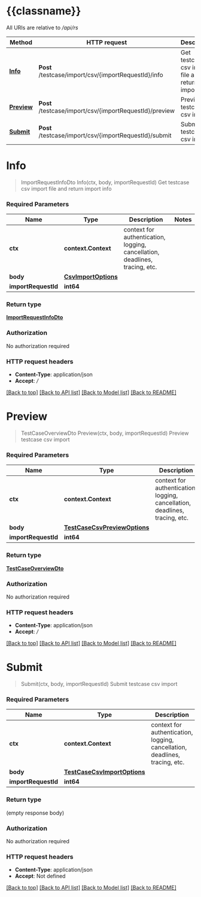 # {{classname}}

All URIs are relative to */api/rs*

Method | HTTP request | Description
------------- | ------------- | -------------
[**Info**](TestCaseCsvImportControllerApi.md#Info) | **Post** /testcase/import/csv/{importRequestId}/info | Get testcase csv import file and return import info
[**Preview**](TestCaseCsvImportControllerApi.md#Preview) | **Post** /testcase/import/csv/{importRequestId}/preview | Preview testcase csv import
[**Submit**](TestCaseCsvImportControllerApi.md#Submit) | **Post** /testcase/import/csv/{importRequestId}/submit | Submit testcase csv import

# **Info**
> ImportRequestInfoDto Info(ctx, body, importRequestId)
Get testcase csv import file and return import info

### Required Parameters

Name | Type | Description  | Notes
------------- | ------------- | ------------- | -------------
 **ctx** | **context.Context** | context for authentication, logging, cancellation, deadlines, tracing, etc.
  **body** | [**CsvImportOptions**](CsvImportOptions.md)|  | 
  **importRequestId** | **int64**|  | 

### Return type

[**ImportRequestInfoDto**](ImportRequestInfoDto.md)

### Authorization

No authorization required

### HTTP request headers

 - **Content-Type**: application/json
 - **Accept**: */*

[[Back to top]](#) [[Back to API list]](../README.md#documentation-for-api-endpoints) [[Back to Model list]](../README.md#documentation-for-models) [[Back to README]](../README.md)

# **Preview**
> TestCaseOverviewDto Preview(ctx, body, importRequestId)
Preview testcase csv import

### Required Parameters

Name | Type | Description  | Notes
------------- | ------------- | ------------- | -------------
 **ctx** | **context.Context** | context for authentication, logging, cancellation, deadlines, tracing, etc.
  **body** | [**TestCaseCsvPreviewOptions**](TestCaseCsvPreviewOptions.md)|  | 
  **importRequestId** | **int64**|  | 

### Return type

[**TestCaseOverviewDto**](TestCaseOverviewDto.md)

### Authorization

No authorization required

### HTTP request headers

 - **Content-Type**: application/json
 - **Accept**: */*

[[Back to top]](#) [[Back to API list]](../README.md#documentation-for-api-endpoints) [[Back to Model list]](../README.md#documentation-for-models) [[Back to README]](../README.md)

# **Submit**
> Submit(ctx, body, importRequestId)
Submit testcase csv import

### Required Parameters

Name | Type | Description  | Notes
------------- | ------------- | ------------- | -------------
 **ctx** | **context.Context** | context for authentication, logging, cancellation, deadlines, tracing, etc.
  **body** | [**TestCaseCsvImportOptions**](TestCaseCsvImportOptions.md)|  | 
  **importRequestId** | **int64**|  | 

### Return type

 (empty response body)

### Authorization

No authorization required

### HTTP request headers

 - **Content-Type**: application/json
 - **Accept**: Not defined

[[Back to top]](#) [[Back to API list]](../README.md#documentation-for-api-endpoints) [[Back to Model list]](../README.md#documentation-for-models) [[Back to README]](../README.md)

